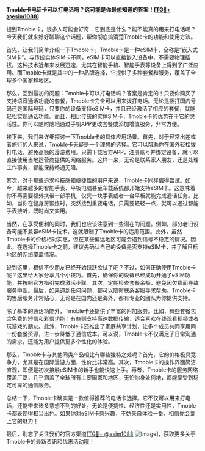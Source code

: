**Tmoble卡电话卡可以打电话吗？这可能是你最想知道的答案！[[TG💪+ @esim1088](https://t.me/s/esim1088)]**

提到Tmoble卡，很多人可能会好奇：它到底是什么？能不能真的用来打电话呢？今天我们就来好好聊聊这个话题，帮你彻底搞清楚Tmoble卡的功能和使用方法。

首先，让我们简单介绍一下Tmoble卡。Tmoble卡是一种eSIM卡，全称是“嵌入式SIM卡”。与传统实体SIM卡不同，eSIM卡可以直接嵌入设备中，不需要物理插拔。这种技术近年来发展迅速，尤其在智能手机、智能手表等设备上得到了广泛应用。而Tmoble卡就是其中的一种品牌选择，它提供了多种套餐和服务，覆盖了全球多个国家和地区。

那么，回到最初的问题：Tmoble卡可以打电话吗？答案是肯定的！只要你购买了支持语音通话功能的套餐，Tmoble卡完全可以用来拨打电话。无论是拨打国内号码还是国际号码，只要你的设备支持eSIM卡，并且已经激活了相应的套餐，就能轻松实现通话功能。而且，相比传统的实体SIM卡，Tmoble卡的优势在于它的灵活性。你可以随时随地通过手机APP更改套餐或添加增值服务，非常方便。

接下来，我们来详细探讨一下Tmoble卡的具体应用场景。首先，对于经常出差或者旅行的人来说，Tmoble卡无疑是一个理想的选择。它可以帮助你在国外轻松拨打电话，避免高额的漫游费用。只需下载官方APP，注册账号并绑定设备，就可以直接使用当地运营商提供的网络服务。这样一来，无论是联系家人朋友，还是处理工作事务，都能保持畅通无阻。

其次，对于那些追求科技感和便捷性的用户来说，Tmoble卡同样值得尝试。如今，越来越多的智能手表、平板电脑甚至车载系统都开始支持eSIM卡。这意味着你不再需要额外携带一部手机，仅凭一块手表或者一台平板就能完成通话任务。比如，当你在健身房锻炼时，突然接到重要电话，只需要轻轻一点，就可以通过智能手表接听，既时尚又实用。

当然，在享受便利的同时，我们也应该注意到一些潜在的问题。例如，部分老旧设备可能不兼容eSIM卡技术，这就限制了Tmoble卡的适用范围。此外，虽然Tmoble卡的价格相对实惠，但在某些偏远地区可能会遇到信号不稳定的情况。因此，在选择Tmoble卡之前，建议先确认自己的设备是否支持eSIM卡，并了解目标地区的网络覆盖情况。

说到这里，相信不少朋友已经开始跃跃欲试了吧？不过，如何正确使用Tmoble卡呢？这里给大家分享几个小技巧。首先，确保你的设备已经成功开通了eSIM功能，并按照官方指引完成激活步骤。其次，定期检查套餐余额，避免因欠费而导致服务中断。最后，如果遇到任何问题，都可以随时联系客服寻求帮助。Tmoble卡的售后服务非常贴心，无论是在国内还是海外，都有专业的团队为你提供支持。

除了基本的通话功能外，Tmoble卡还提供了丰富的附加服务。比如，有些套餐包含免费的短信和彩信功能；有些则支持高速数据传输，适合喜欢在线观看视频或者玩游戏的朋友。此外，Tmoble卡还推出了家庭共享计划，让多个成员共同享用同一份套餐资源，进一步降低了通信成本。可以说，Tmoble卡不仅满足了日常沟通的需求，还能为用户提供更多个性化的体验。

那么，Tmoble卡与其他同类产品相比有哪些独特之处呢？首先，它的价格极具竞争力，尤其是在国际漫游方面，性价比非常高。其次，Tmoble卡的操作界面简洁直观，即便是初次接触eSIM卡的新手也能快速上手。再者，Tmoble卡的服务网络覆盖广泛，几乎涵盖了全球所有主要国家和地区，无论你身处何地，都能享受到稳定可靠的通信服务。

总结一下，Tmoble卡确实是一款值得推荐的电话卡选择。它不仅可以用来打电话，还能带来诸多意想不到的好处。无论是便捷性、经济性还是实用性，Tmoble卡都表现得相当出色。如果你对eSIM卡感兴趣，不妨亲自体验一番，相信你会爱上它的魅力！

最后，别忘了关注我们的官方渠道[[TG💪+ @esim1088](https://t.me/s/esim1088) ![Image](https://i.postimg.cc/4NQfJmqS/Snipaste-2025-05-13-00-14-12.png)]，获取更多关于Tmoble卡的最新资讯和优惠活动哦！
